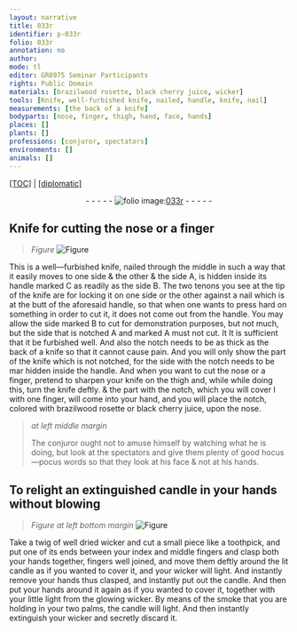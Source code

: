 ```yaml
---
layout: narrative
title: 033r
identifier: p-033r
folio: 033r
annotation: no
author:
mode: tl
editor: GR8975 Seminar Participants
rights: Public Domain
materials: [brazilwood rosette, black cherry juice, wicker]
tools: [Knife, well-furbished knife, nailed, handle, knife, nail]
measurements: [the back of a knife]
bodyparts: [nose, finger, thigh, hand, face, hands]
places: []
plants: []
professions: [conjuror, spectators]
environments: []
animals: []
---
```


 <p><a href="{{ site.baseurl }}/translation/">[TOC]</a> | <a href="{{ site.baseurl }}/texts/p-033r_tc/" target="_blank">[diplomatic]</a></p><div class="folio" align="center">- - - - - <a href="http://gallica.bnf.fr/ark:/12148/btv1b10500001g/f71.image" target="_blank"><img src="https://cu-mkp.github.io/2017-workshop-edition/assets/photo-icon.png" alt="folio image: " style="display:inline-block; margin-bottom:-3px;"/>033r</a> - - - - - </div>  
  

## <span class="tl">Knife</span> for cutting the <span class="bp">nose</span> or a <span class="bp">finger</span>

 
> *Figure*
> <a href="https://drive.google.com/open?id=0B9-oNrvWdlO5RWlDQlc4cU5HN3M" target="_blank"><img src="https://cu-mkp.github.io/GR8975-edition/assets/photo-icon.png" alt="Figure" style="display:inline-block; margin-bottom:-3px;"/></a>
 
This is a <span class="tl">well—furbished knife</span>, <span class="tl">nailed</span> through the middle in such a way that it easily moves to one side & the other & the side <span class="del"><span class="ill"></span></span> A, is hidden inside its <span class="tl">handle</span> marked C as readily as the side B. The two tenons you see at the tip of the <span class="tl">knife</span> are for locking it on one side or the other against a <span class="tl">nail</span> which is at the butt of the aforesaid <span class="tl">handle</span>, so that when one wants to press hard <span class="add">on</span> something in order to cut it, it does not come out from the <span class="tl">handle</span>. You may allow the side marked B to cut for demonstration purposes, <span class="add">but not much</span>, but the side that is notched <span class="del">A</span> and marked A must not cut. <span class="del">It</span> It is sufficient that it be furbished well. And also the notch needs to be as thick as <span class="ms">the back of a <span class="tl">knife</span></span> so that it cannot cause pain. And you will only show the part of the <span class="tl">knife</span> which is not notched, for the side with the notch needs to be <span class="del">mar</span> hidden inside the <span class="tl">handle</span>. And when you want to cut the <span class="bp">nose</span> or a <span class="bp">finger</span>, pretend to sharpen your <span class="tl">knife</span> on the <span class="bp">thigh</span> and, while <span class="del">while</span> doing this, turn the <span class="tl">knife</span> deftly. & the part with the notch, which you will cover <span class="del">l</span> with one <span class="bp">finger</span>, will come into your <span class="bp">hand</span>, and you will place the notch, colored with <span class="m">brazilwood rosette</span> or <span class="m">black cherry juice</span>, upon the <span class="bp">nose</span>.
 
> *at left middle margin*
> 
> 
>   The <span class="pro">conjuror</span> ought not to amuse himself by watching what he is doing, but look at the <span class="pro">spectators</span> and give them plenty of good hocus—pocus words so that they look at his <span class="bp">face</span> & not at his <span class="bp">hands</span>.
 
 
  

## To relight an extinguished candle in your hands without blowing

 
> *Figure*
> *at left bottom margin*
> <a href="https://drive.google.com/open?id=0B9-oNrvWdlO5SFNtME0xWURubzA" target="_blank"><img src="https://cu-mkp.github.io/GR8975-edition/assets/photo-icon.png" alt="Figure" style="display:inline-block; margin-bottom:-3px;"/></a>
 
Take a twig of well dried <span class="m">wicker</span> and cut a small piece like a toothpick, and put one of its ends between your index and middle fingers and clasp both your hands together, fingers well joined, and move them deftly around the lit candle as if you wanted to cover it, and your <span class="m">wicker</span> will light. And instantly remove your hands thus clasped, and instantly put out the candle. And then put your hands around it again as if you wanted to cover it, together with your little light from the glowing <span class="m">wicker</span>. By means of the smoke that you are holding in your two palms, the candle will light. And then instantly extinguish your <span class="m">wicker</span> and secretly discard it.
 
 